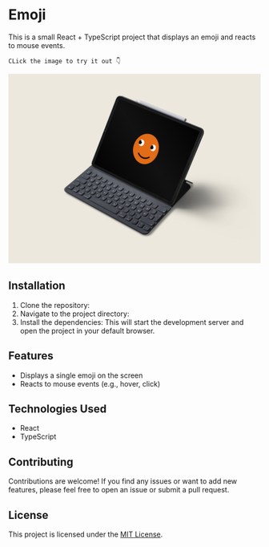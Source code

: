 # Emoji

This is a small React + TypeScript project that displays an emoji and reacts to mouse events.
```
CLick the image to try it out 👇
```

[![Banner](/public/banner.png)](https://cute-emoji.netlify.app/)



## Installation

1. Clone the repository:
2. Navigate to the project directory:
3. Install the dependencies:
This will start the development server and open the project in your default browser.

## Features

- Displays a single emoji on the screen
- Reacts to mouse events (e.g., hover, click)

## Technologies Used

- React
- TypeScript

## Contributing

Contributions are welcome! If you find any issues or want to add new features, please feel free to open an issue or submit a pull request.

## License

This project is licensed under the [MIT License](LICENSE).
